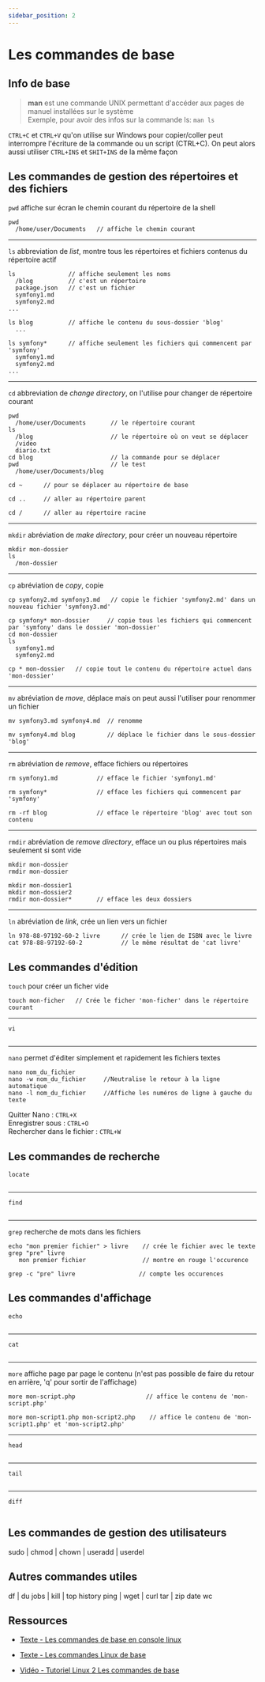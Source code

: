 ```yaml
---
sidebar_position: 2
---
```


# Les commandes de base

## Info de base

> **man** est une commande UNIX permettant d'accéder aux pages de manuel installées sur le système  
> Exemple, pour avoir des infos sur la commande ls: `man ls`

`CTRL+C` et `CTRL+V` qu'on utilise sur Windows pour copier/coller peut interrompre l'écriture de la commande ou un script (CTRL+C).
On peut alors aussi utiliser `CTRL+INS` et `SHIT+INS` de la même façon

## Les commandes de gestion des répertoires et des fichiers
`pwd` affiche sur écran le chemin courant du répertoire de la shell  
```
pwd
  /home/user/Documents   // affiche le chemin courant
```
 ---  
`ls` abbreviation de *list*, montre tous les répertoires et fichiers contenus du répertoire actif
```
ls               // affiche seulement les noms  
  /blog          // c'est un répertoire
  package.json   // c'est un fichier
  symfony1.md
  symfony2.md
...
```
```
ls blog          // affiche le contenu du sous-dossier 'blog'
  ...
```
```
ls symfony*      // affiche seulement les fichiers qui commencent par 'symfony'  
  symfony1.md
  symfony2.md
...
```
 --- 
`cd` abbreviation de *change directory*, on l'utilise pour changer de répertoire courant  
```
pwd
  /home/user/Documents       // le répertoire courant
ls
  /blog                      // le répertoire où on veut se déplacer
  /video
  diario.txt
cd blog                      // la commande pour se déplacer
pwd                          // le test
  /home/user/Documents/blog
```
```
cd ~      // pour se déplacer au répertoire de base
```
```
cd ..     // aller au répertoire parent
```
```
cd /      // aller au répertoire racine
```
 --- 
`mkdir` abréviation de *make directory*, pour créer un nouveau répertoire  
```
mkdir mon-dossier
ls
  /mon-dossier   
```
 --- 
`cp` abréviation de *copy*, copie  
```
cp symfony2.md symfony3.md   // copie le fichier 'symfony2.md' dans un nouveau fichier 'symfony3.md'
```
```
cp symfony* mon-dossier     // copie tous les fichiers qui commencent par 'symfony' dans le dossier 'mon-dossier'
cd mon-dossier
ls
  symfony1.md
  symfony2.md 
```
```
cp * mon-dossier   // copie tout le contenu du répertoire actuel dans 'mon-dossier'
```
 --- 
`mv` abréviation de *move*, déplace mais on peut aussi l'utiliser pour renommer un fichier  
```
mv symfony3.md symfony4.md  // renomme
```
```
mv symfony4.md blog         // déplace le fichier dans le sous-dossier 'blog'
```
 --- 
`rm` abréviation de *remove*, efface fichiers ou répertoires  
```
rm symfony1.md           // efface le fichier 'symfony1.md'
```
```
rm symfony*              // efface les fichiers qui commencent par 'symfony'
```
```
rm -rf blog              // efface le répertoire 'blog' avec tout son contenu 
```
 --- 
`rmdir` abréviation de *remove directory*, efface un ou plus répertoires mais seulement si sont vide  
```
mkdir mon-dossier
rmdir mon-dossier
```
```
mkdir mon-dossier1
mkdir mon-dossier2
rmdir mon-dossier*       // efface les deux dossiers
```
 --- 
`ln` abréviation de *link*, crée un lien vers un fichier
```
ln 978-88-97192-60-2 livre      // crée le lien de ISBN avec le livre
cat 978-88-97192-60-2           // le même résultat de 'cat livre'
```

## Les commandes d'édition  
 
`touch` pour créer un ficher vide  
```
touch mon-ficher   // Crée le ficher 'mon-ficher' dans le répertoire courant
```
 --- 

`vi`  
```

```
 --- 
`nano` permet d'éditer simplement et rapidement les fichiers textes 
```
nano nom_du_fichier
nano -w nom_du_fichier     //Neutralise le retour à la ligne automatique 
nano -l nom_du_fichier     //Affiche les numéros de ligne à gauche du texte
```
Quitter Nano : `CTRL+X`  
Enregistrer sous : `CTRL+O`  
Rechercher dans le fichier : `CTRL+W`

## Les commandes de recherche

`locate`  
```

```
 ---
`find`  
```

```
 ---
`grep` recherche de mots dans les fichiers
```
echo "mon premier fichier" > livre    // crée le fichier avec le texte
grep "pre" livre
   mon premier fichier                // montre en rouge l'occurence
```
```
grep -c "pre" livre                  // compte les occurences
```

## Les commandes d'affichage
`echo`  
```

```
 ---  
`cat`  
```

```
 ---  
`more` affiche page par page le contenu (n'est pas possible de faire du retour en arrière, 'q' pour sortir de l'affichage)  
```
more mon-script.php                    // affice le contenu de 'mon-script.php'
```
```
more mon-script1.php mon-script2.php    // affice le contenu de 'mon-script1.php' et 'mon-script2.php'
```
 ---  
`head`  
```

```
 ---  
`tail`  
```

```
 ---  
`diff`  
```

```

## Les commandes de gestion des utilisateurs
sudo | chmod | chown | useradd | userdel

## Autres commandes utiles
df | du
jobs | kill | top
history
ping | wget | curl
tar | zip
date
wc


## Ressources 

* [Texte - Les commandes de base en console linux](https://doc.ubuntu-fr.org/tutoriel/console_commandes_de_base)

* [Texte - Les commandes Linux de base](https://www.sitedetout.com/commandes-linux-de-base/)

* [Vidéo - Tutoriel Linux 2 Les commandes de base](https://www.youtube.com/watch?v=cCW8Gz6zbQo)
